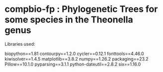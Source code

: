 # compbio-fp : Phylogenetic Trees for some species in the Theonella genus

Libraries used:

biopython==1.81
contourpy==1.2.0
cycler==0.12.1
fonttools==4.46.0
kiwisolver==1.4.5
matplotlib==3.8.2
numpy==1.26.2
packaging==23.2
Pillow==10.1.0
pyparsing==3.1.1
python-dateutil==2.8.2
six==1.16.0

